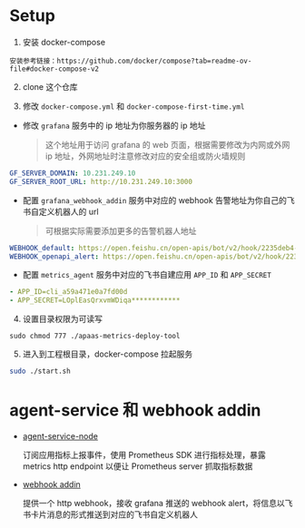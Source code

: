# Setup

1. 安装 docker-compose

```
安装参考链接：https://github.com/docker/compose?tab=readme-ov-file#docker-compose-v2
```

2. clone 这个仓库

3. 修改 `docker-compose.yml` 和 `docker-compose-first-time.yml` 

- 修改 `grafana` 服务中的 ip 地址为你服务器的 ip 地址
  > 这个地址用于访问 grafana 的 web 页面，根据需要修改为内网或外网 ip 地址，外网地址时注意修改对应的安全组或防火墙规则
```YAML
GF_SERVER_DOMAIN: 10.231.249.10
GF_SERVER_ROOT_URL: http://10.231.249.10:3000
```

- 配置 `grafana_webhook_addin` 服务中对应的 webhook 告警地址为你自己的飞书自定义机器人的 url
  > 可根据实际需要添加更多的告警机器人地址
```YAML
WEBHOOK_default: https://open.feishu.cn/open-apis/bot/v2/hook/2235deb4-0972-46db-852f-69fa6aa213bc
WEBHOOK_openapi_alert: https://open.feishu.cn/open-apis/bot/v2/hook/2235deb4-0972-46db-852f-69fa6aa213bc
```

- 配置 `metrics_agent` 服务中对应的飞书自建应用 `APP_ID` 和 `APP_SECRET`
```YAML
- APP_ID=cli_a59a471e0a7fd00d
- APP_SECRET=LOplEasQrxvmWDiqa************
```

4. 设置目录权限为可读写
```
sudo chmod 777 ./apaas-metrics-deploy-tool
```

5. 进入到工程根目录，docker-compose 拉起服务
```bash
sudo ./start.sh
```

# agent-service 和 webhook addin
- [agent-service-node](https://github.com/wzh880801/agent-service-node)
  
  订阅应用指标上报事件，使用 Prometheus SDK 进行指标处理，暴露 metrics http endpoint 以便让 Prometheus server 抓取指标数据

- [webhook addin](https://github.com/wzh880801/webhook_addin)

  提供一个 http webhook，接收 grafana 推送的 webhook alert，将信息以飞书卡片消息的形式推送到对应的飞书自定义机器人
